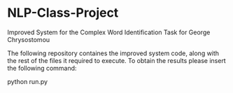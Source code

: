 # NLP-Class-Project
Improved System for the Complex Word Identification Task for George Chrysostomou

The following repository containes the improved system code, along with the rest of 
the files it required to execute. To obtain the results please insert the following 
command:

python run.py 
